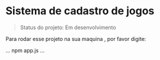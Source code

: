 <h1>Sistema de cadastro de jogos</h1>

>Status do projeto: Em desenvolvimento

Para rodar esse projeto na sua maquina , por favor digite:

...
npm app.js
...

